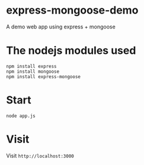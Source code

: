 express-mongoose-demo
=====================

A demo web app using express + mongoose

The nodejs modules used
=======================

	npm install express
	npm install mongoose
	npm install express-mongoose

Start
=====

	node app.js

Visit
=====

Visit `http://localhost:3000`
